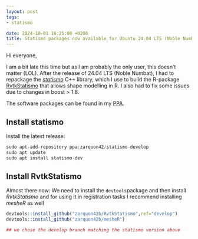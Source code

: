```yaml
---
layout: post
tags: 
- statismo

date: 2024-10-01 16:25:00 +0200
title: Statismo packages now available for Ubuntu 24.04 LTS (Noble Numbat)
---
```


Hi everyone,

I am a bit late this time but as I am probably the only user, this doesn't matter (LOL). After the release of 24.04 LTS (Noble Numbat), I had to repackage the [*statismo*](https://github.com/statismo/statismo) C++ library, which I use to build the R-package [RvtkStatismo](https://github.com/zarquon42b/RvtkStatismo) that allows shape modelling in R. I also had to fix some issues due to changes in boost > 1.8.

The software packages can be found in my [PPA](https://launchpad.net/%7Ezarquon42/+archive/ubuntu/statismo-develop).


## Install statismo
Install the latest release:


```r
sudo apt-add-repository ppa:zarquon42/statismo-develop
sudo apt update
sudo apt install statismo-dev
```

## Install RvtkStatismo

Almost there now: We need to install the `devtools`package and then install *RvtkStatismo* and for using it in registration tasks I recommend installing *mesheR* as well

```r
devtools::install_github("zarquon42b/RvtkStatismo",ref="develop")
devtools::install_github("zarquon42b/mesheR")

## we chose the develop branch matching the statismo version above
```
